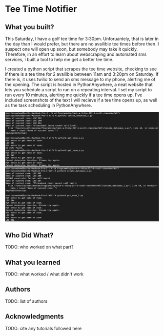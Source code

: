 # Tee Time Notifier


## What you built? 

This Saturday, I have a golf tee time for 3:30pm. Unforuantely, that is later in the day than I would prefer, but there are no availible tee times before then. I suspect one will open up soon, but somebody may take it quickly. Therefore, in an effort to learn about webscraping and automated sms services, I built a tool to help me get a better tee time.  
  
I created a python script that scrapes the tee time website, checking to see if there is a tee time for 2 availible between 11am and 3:20pm on Saturday. If there is, it uses twilio to send an sms message to my phone, alerting me of the opening. The script is hosted in PythonAnywhere, a neat website that lets you schedule a script to run on a repeating interval. I set my script to run every 10 minutes, alerting me quickly if a tee time opens up. I've included screenshots of the text I will recieve if a tee time opens up, as well as the task scheduling in PythonAnywhere.

![Text Example](https://github.com/dartmouth-cs98/hack-a-thing-21f-1-scott-crawshaw/blob/main/Wifi/scan%20wifi/wifi_scan_test.png?raw=true "Text Example")  
![PythonAnywhere](https://github.com/dartmouth-cs98/hack-a-thing-21f-1-scott-crawshaw/blob/main/Wifi/connected%20wifi/connected_wifi_test.png?raw=true "PythonAnywhere")

## Who Did What?

TODO: who worked on what part?

## What you learned

TODO: what worked / what didn't work

## Authors

TODO: list of authors

## Acknowledgments

TODO: cite any tutorials followed here
